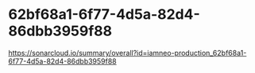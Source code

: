 # 62bf68a1-6f77-4d5a-82d4-86dbb3959f88
https://sonarcloud.io/summary/overall?id=iamneo-production_62bf68a1-6f77-4d5a-82d4-86dbb3959f88
